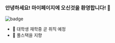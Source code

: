### 안녕하세요! 마이페이지에 오신것을 환영합니다! 👋
![badge](https://img.shields.io/badge/status-active-green)
- 🔭 대학생 재학중 곧 취직 예정
- 🌱 풀스택을 지향
